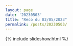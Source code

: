 ```yaml
---
layout: page
date: '20230503'
title: "Reco du 03/05/2023"
permalink: /posts/20230503/
---
```

{% include slideshow.html %}
